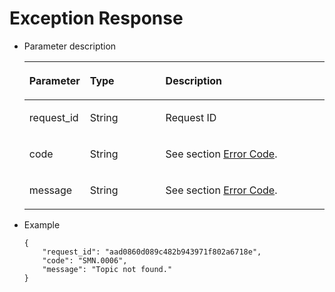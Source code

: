 # Exception Response<a name="smn_api_63001"></a>

-   Parameter description

    <a name="table53326251195228"></a>
    <table><thead align="left"><tr id="row18693265195228"><th class="cellrowborder" valign="top" width="15.310000000000002%" id="mcps1.1.4.1.1"><p id="p37759514195228"><a name="p37759514195228"></a><a name="p37759514195228"></a><strong id="b842352706191030"><a name="b842352706191030"></a><a name="b842352706191030"></a>Parameter</strong></p>
    </th>
    <th class="cellrowborder" valign="top" width="26.529999999999998%" id="mcps1.1.4.1.2"><p id="p38621763195228"><a name="p38621763195228"></a><a name="p38621763195228"></a><strong id="b84235270619112"><a name="b84235270619112"></a><a name="b84235270619112"></a>Type</strong></p>
    </th>
    <th class="cellrowborder" valign="top" width="58.160000000000004%" id="mcps1.1.4.1.3"><p id="p41355060195228"><a name="p41355060195228"></a><a name="p41355060195228"></a><strong id="b84235270619115"><a name="b84235270619115"></a><a name="b84235270619115"></a>Description</strong></p>
    </th>
    </tr>
    </thead>
    <tbody><tr id="row61425558195228"><td class="cellrowborder" valign="top" width="15.310000000000002%" headers="mcps1.1.4.1.1 "><p id="p9414288195228"><a name="p9414288195228"></a><a name="p9414288195228"></a>request_id</p>
    </td>
    <td class="cellrowborder" valign="top" width="26.529999999999998%" headers="mcps1.1.4.1.2 "><p id="p24359883195228"><a name="p24359883195228"></a><a name="p24359883195228"></a>String</p>
    </td>
    <td class="cellrowborder" valign="top" width="58.160000000000004%" headers="mcps1.1.4.1.3 "><p id="p26993519195228"><a name="p26993519195228"></a><a name="p26993519195228"></a>Request ID</p>
    </td>
    </tr>
    <tr id="row41615079195228"><td class="cellrowborder" valign="top" width="15.310000000000002%" headers="mcps1.1.4.1.1 "><p id="p15378234195228"><a name="p15378234195228"></a><a name="p15378234195228"></a>code</p>
    </td>
    <td class="cellrowborder" valign="top" width="26.529999999999998%" headers="mcps1.1.4.1.2 "><p id="p37677450195228"><a name="p37677450195228"></a><a name="p37677450195228"></a>String</p>
    </td>
    <td class="cellrowborder" valign="top" width="58.160000000000004%" headers="mcps1.1.4.1.3 "><p id="p31974590195228"><a name="p31974590195228"></a><a name="p31974590195228"></a>See section <a href="error-code.md">Error Code</a>.</p>
    </td>
    </tr>
    <tr id="row19335857195228"><td class="cellrowborder" valign="top" width="15.310000000000002%" headers="mcps1.1.4.1.1 "><p id="p22700599195228"><a name="p22700599195228"></a><a name="p22700599195228"></a>message</p>
    </td>
    <td class="cellrowborder" valign="top" width="26.529999999999998%" headers="mcps1.1.4.1.2 "><p id="p26809237195228"><a name="p26809237195228"></a><a name="p26809237195228"></a>String</p>
    </td>
    <td class="cellrowborder" valign="top" width="58.160000000000004%" headers="mcps1.1.4.1.3 "><p id="p24064628195228"><a name="p24064628195228"></a><a name="p24064628195228"></a>See section <a href="error-code.md">Error Code</a>.</p>
    </td>
    </tr>
    </tbody>
    </table>


-   Example

    ```
    {
        "request_id": "aad0860d089c482b943971f802a6718e",
        "code": "SMN.0006",
        "message": "Topic not found."
    }
    ```


